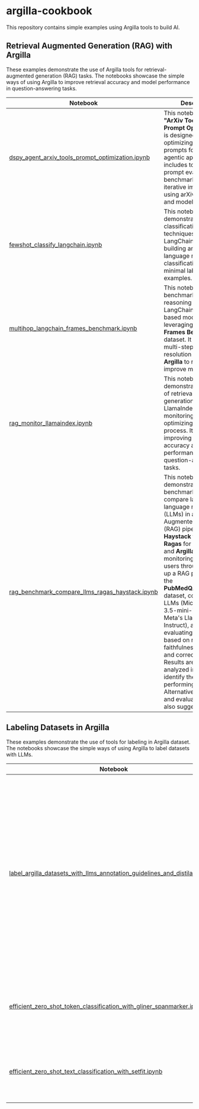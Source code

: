 # argilla-cookbook

This repository contains simple examples using Argilla tools to build AI.

## Retrieval Augmented Generation (RAG) with Argilla

These examples demonstrate the use of Argilla tools for retrieval-augmented generation (RAG) tasks. The notebooks showcase the simple ways of using Argilla to improve retrieval accuracy and model performance in question-answering tasks.



| Notebook                               | Description                                                                                                                                                                                                                              |
|----------------------------------------|------------------------------------------------------------------------------------------------------------------------------------------------------------------------------------------------------------------------------------------|
| [dspy_agent_arxiv_tools_prompt_optimization.ipynb](./dspy_agent_arxiv_tools_prompt_optimization.ipynb) | This notebook, titled **"ArXiv Tools for Prompt Optimization"**, is designed to assist in optimizing and refining prompts for use in agentic applications. It includes tools for prompt evaluation, benchmarking, and iterative improvement, using arXiv datasets and models. |
| [fewshot_classify_langchain.ipynb](./fewshot_classify_langchain.ipynb)    | This notebook demonstrates few-shot classification techniques using LangChain, focusing on building and evaluating language model-driven classification tasks with minimal labeled examples.                                              |
| [multihop_langchain_frames_benchmark.ipynb](./multihop_langchain_frames_benchmark.ipynb) | This notebook benchmarks multi-hop reasoning using LangChain with frame-based models, leveraging the **Google Frames Benchmark** dataset. It evaluates multi-step query resolution tasks, using **Argilla** to review and improve model outputs.                            |
| [rag_monitor_llamaindex.ipynb](./rag_monitor_llamaindex.ipynb)        | This notebook demonstrates the use of retrieval-augmented generation (RAG) with LlamaIndex for monitoring and optimizing the retrieval process. It focuses on improving retrieval accuracy and model performance in question-answering tasks. |
| [rag_benchmark_compare_llms_ragas_haystack.ipynb](./rag_benchmark_compare_llms_ragas_haystack.ipynb)        | This notebook demonstrates how to benchmark and compare large language models (LLMs) in a Retrieval-Augmented Generation (RAG) pipeline using **Haystack** for RAG, **Ragas** for evaluation, and **Argilla** for monitoring. It guides users through setting up a RAG pipeline with the **PubMedQA_instruction** dataset, comparing two LLMs (Microsoft's Phi-3.5-mini-instruct and Meta's Llama-3.1-8B-Instruct), and evaluating performance based on metrics like faithfulness, relevancy, and correctness. Results are logged and analyzed in Argilla to identify the best-performing LLM. Alternatives for RAG and evaluation tools are also suggested.. |

## Labeling Datasets in Argilla

These examples demonstrate the use of tools for labeling in Argilla dataset. The notebooks showcase the simple ways of using Argilla to label datasets with LLMs.

| Notebook                               | Description                                                                                                                                                                                                                              |
|----------------------------------------|------------------------------------------------------------------------------------------------------------------------------------------------------------------------------------------------------------------------------------------|
| [label_argilla_datasets_with_llms_annotation_guidelines_and_distilabel.ipynb](./label_argilla_datasets_with_llms_annotation_guidelines_and_distilabel.ipynb) | This notebook demonstrates how to label datasets with LLMs using Argilla based on the written fields, questions and annotation guidelines. It uses the `ArgillaLabeller` class from `distilabel` library. This class will use  will use an LLM to label the datasets. These labels will then be converted into `rg.Suggestion` objects and added to the records. |
| [efficient_zero_shot_token_classification_with_gliner_spanmarker.ipynb](./efficient_zero_shot_token_classification_with_gliner_spanmarker.ipynb) | This notebook demonstrates how to use GLiNER and SpanMarker for efficiently starting projects with smaller models. |
| [efficient_zero_shot_text_classification_with_setfit.ipynb](./efficient_zero_shot_text_classification_with_setfit.ipynb) | This notebook demonstrates how to use SetFit for efficiently starting projects with smaller models. |


